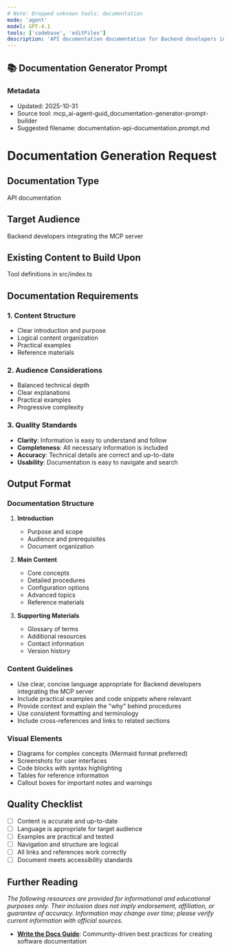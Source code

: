 ```yaml
---
# Note: Dropped unknown tools: documentation
mode: 'agent'
model: GPT-4.1
tools: ['codebase', 'editFiles']
description: 'API documentation documentation for Backend developers integrating the MCP server'
---
```

## 📚 Documentation Generator Prompt

### Metadata
- Updated: 2025-10-31
- Source tool: mcp_ai-agent-guid_documentation-generator-prompt-builder
- Suggested filename: documentation-api-documentation.prompt.md

# Documentation Generation Request

## Documentation Type
API documentation

## Target Audience
Backend developers integrating the MCP server

## Existing Content to Build Upon
Tool definitions in src/index.ts

## Documentation Requirements

### 1. Content Structure
- Clear introduction and purpose
- Logical content organization
- Practical examples
- Reference materials

### 2. Audience Considerations
- Balanced technical depth
- Clear explanations
- Practical examples
- Progressive complexity

### 3. Quality Standards
- **Clarity**: Information is easy to understand and follow
- **Completeness**: All necessary information is included
- **Accuracy**: Technical details are correct and up-to-date
- **Usability**: Documentation is easy to navigate and search

## Output Format

### Documentation Structure
1. **Introduction**
   - Purpose and scope
   - Audience and prerequisites
   - Document organization

2. **Main Content**
   - Core concepts
   - Detailed procedures
   - Configuration options
   - Advanced topics
   - Reference materials

3. **Supporting Materials**
   - Glossary of terms
   - Additional resources
   - Contact information
   - Version history

### Content Guidelines
- Use clear, concise language appropriate for Backend developers integrating the MCP server
- Include practical examples and code snippets where relevant
- Provide context and explain the "why" behind procedures
- Use consistent formatting and terminology
- Include cross-references and links to related sections

### Visual Elements
- Diagrams for complex concepts (Mermaid format preferred)
- Screenshots for user interfaces
- Code blocks with syntax highlighting
- Tables for reference information
- Callout boxes for important notes and warnings

## Quality Checklist
- [ ] Content is accurate and up-to-date
- [ ] Language is appropriate for target audience
- [ ] Examples are practical and tested
- [ ] Navigation and structure are logical
- [ ] All links and references work correctly
- [ ] Document meets accessibility standards

## Further Reading

*The following resources are provided for informational and educational purposes only. Their inclusion does not imply endorsement, affiliation, or guarantee of accuracy. Information may change over time; please verify current information with official sources.*

- **[Write the Docs Guide](https://www.writethedocs.org/guide/)**: Community-driven best practices for creating software documentation


